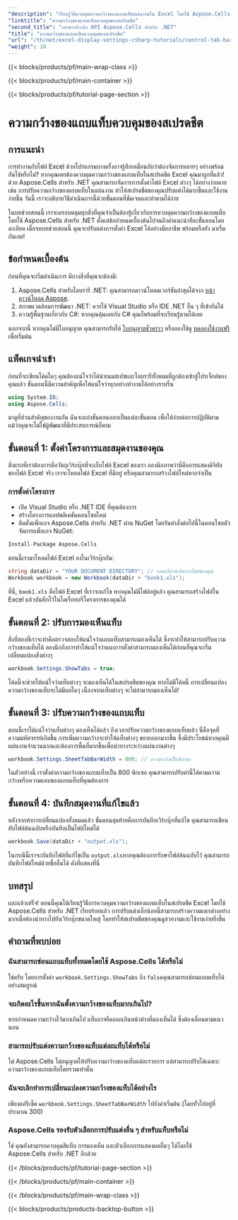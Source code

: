 ```yaml
---
"description": "เรียนรู้วิธีควบคุมความกว้างของแถบแท็บแผ่นงานใน Excel โดยใช้ Aspose.Cells สำหรับ .NET ด้วยบทช่วยสอนทีละขั้นตอนนี้ ปรับแต่งไฟล์ Excel ของคุณอย่างมีประสิทธิภาพ"
"linktitle": "ความกว้างของแถบแท็บควบคุมของสเปรดชีต"
"second_title": "เอกสารอ้างอิง API Aspose.Cells สำหรับ .NET"
"title": "ความกว้างของแถบแท็บควบคุมของสเปรดชีต"
"url": "/th/net/excel-display-settings-csharp-tutorials/control-tab-bar-width-of-spreadsheet/"
"weight": 10
---
```


{{< blocks/products/pf/main-wrap-class >}}

{{< blocks/products/pf/main-container >}}

{{< blocks/products/pf/tutorial-page-section >}}

# ความกว้างของแถบแท็บควบคุมของสเปรดชีต

## การแนะนำ

การทำงานกับไฟล์ Excel ด้วยโปรแกรมบางครั้งอาจรู้สึกเหมือนกับว่าต้องจัดการหลายๆ อย่างพร้อมกันใช่หรือไม่? หากคุณเคยต้องควบคุมความกว้างของแถบแท็บในสเปรดชีต Excel คุณมาถูกที่แล้ว! ด้วย Aspose.Cells สำหรับ .NET คุณสามารถจัดการการตั้งค่าไฟล์ Excel ต่างๆ ได้อย่างง่ายดาย เช่น การปรับความกว้างของแถบแท็บในแผ่นงาน ทำให้สเปรดชีตของคุณปรับแต่งได้มากขึ้นและใช้งานง่ายขึ้น วันนี้ เราจะอธิบายวิธีดำเนินการนี้ด้วยขั้นตอนที่ชัดเจนและทำตามได้ง่าย

ในบทช่วยสอนนี้ เราจะครอบคลุมทุกสิ่งที่คุณจำเป็นต้องรู้เกี่ยวกับการควบคุมความกว้างของแถบแท็บโดยใช้ Aspose.Cells สำหรับ .NET ตั้งแต่ข้อกำหนดเบื้องต้นไปจนถึงคำแนะนำทีละขั้นตอนโดยละเอียด เมื่อจบบทช่วยสอนนี้ คุณจะปรับแต่งการตั้งค่า Excel ได้อย่างมืออาชีพ พร้อมหรือยัง มาเริ่มกันเลย!

## ข้อกำหนดเบื้องต้น

ก่อนที่คุณจะเริ่มดำเนินการ มีบางสิ่งที่คุณจะต้องมี:

1. Aspose.Cells สำหรับไลบรารี .NET: คุณสามารถดาวน์โหลดเวอร์ชันล่าสุดได้จาก [หน้าดาวน์โหลด Aspose](https://releases-aspose.com/cells/net/).
2. สภาพแวดล้อมการพัฒนา .NET: ควรใช้ Visual Studio หรือ IDE .NET อื่น ๆ ที่เข้ากันได้
3. ความรู้พื้นฐานเกี่ยวกับ C#: หากคุณคุ้นเคยกับ C# คุณก็พร้อมที่จะเรียนรู้ตามได้เลย

นอกจากนี้ หากคุณไม่มีใบอนุญาต คุณสามารถรับได้ [ใบอนุญาตชั่วคราว](https://purchase.aspose.com/temporary-license/) หรือลองใช้ดู [ทดลองใช้งานฟรี](https://releases.aspose.com/) เพื่อเริ่มต้น

## แพ็คเกจนำเข้า

ก่อนที่จะเขียนโค้ดใดๆ คุณต้องแน่ใจว่าได้นำเนมสเปซและไลบรารีทั้งหมดที่ถูกต้องเข้าสู่โปรเจ็กต์ของคุณแล้ว ขั้นตอนนี้มีความสำคัญเพื่อให้แน่ใจว่าทุกอย่างทำงานได้อย่างราบรื่น

```csharp
using System.IO;
using Aspose.Cells;
```

มาดูที่ส่วนสำคัญของงานกัน ฉันจะแบ่งขั้นตอนออกเป็นแต่ละขั้นตอน เพื่อให้ง่ายต่อการปฏิบัติตาม แม้ว่าคุณจะไม่ใช่ผู้พัฒนาที่มีประสบการณ์ก็ตาม

## ขั้นตอนที่ 1: ตั้งค่าโครงการและสมุดงานของคุณ

สิ่งแรกที่เราต้องการคือวัตถุเวิร์กบุ๊กที่จะเก็บไฟล์ Excel ของเรา ลองนึกภาพว่านี่คือการแสดงดิจิทัลของไฟล์ Excel จริง เราจะโหลดไฟล์ Excel ที่มีอยู่ หรือคุณสามารถสร้างไฟล์ใหม่หากจำเป็น

### การตั้งค่าโครงการ

- เปิด Visual Studio หรือ .NET IDE ที่คุณต้องการ
- สร้างโครงการแอปพลิเคชันคอนโซลใหม่
- ติดตั้งแพ็กเกจ Aspose.Cells สำหรับ .NET ผ่าน NuGet โดยรันคำสั่งต่อไปนี้ในคอนโซลตัวจัดการแพ็กเกจ NuGet:

```bash
Install-Package Aspose.Cells
```

ตอนนี้เรามาโหลดไฟล์ Excel ลงในเวิร์กบุ๊กกัน:

```csharp
string dataDir = "YOUR DOCUMENT DIRECTORY"; // แทนที่ด้วยเส้นทางไฟล์ของคุณ
Workbook workbook = new Workbook(dataDir + "book1.xls"); 
```

ที่นี่, `book1.xls` คือไฟล์ Excel ที่เราจะแก้ไข หากคุณไม่มีไฟล์อยู่แล้ว คุณสามารถสร้างไฟล์ใน Excel แล้วบันทึกไว้ในไดเร็กทอรีโครงการของคุณได้

## ขั้นตอนที่ 2: ปรับการมองเห็นแท็บ

สิ่งที่สองที่เราจะทำคือตรวจสอบให้แน่ใจว่าแถบแท็บสามารถมองเห็นได้ ซึ่งจะทำให้สามารถปรับความกว้างของแท็บได้ ลองนึกถึงการทำให้แน่ใจว่าแผงการตั้งค่าสามารถมองเห็นได้ก่อนที่คุณจะเริ่มเปลี่ยนแปลงสิ่งต่างๆ

```csharp
workbook.Settings.ShowTabs = true;
```

โค้ดนี้จะช่วยให้แน่ใจว่าแท็บต่างๆ จะมองเห็นได้ในสเปรดชีตของคุณ หากไม่มีโค้ดนี้ การเปลี่ยนแปลงความกว้างของแท็บจะไม่มีผลใดๆ เนื่องจากแท็บต่างๆ จะไม่สามารถมองเห็นได้!

## ขั้นตอนที่ 3: ปรับความกว้างของแถบแท็บ

ตอนนี้เราได้แน่ใจว่าแท็บต่างๆ มองเห็นได้แล้ว ถึงเวลาปรับความกว้างของแถบแท็บแล้ว นี่คือจุดที่ความมหัศจรรย์เกิดขึ้น การเพิ่มความกว้างจะทำให้แท็บต่างๆ ขยายออกมากขึ้น ซึ่งมีประโยชน์หากคุณมีแผ่นงานจำนวนมากและต้องการพื้นที่มากขึ้นเพื่อนำทางระหว่างแผ่นงานต่างๆ

```csharp
workbook.Settings.SheetTabBarWidth = 800; // ความกว้างเป็นพิกเซล
```

ในตัวอย่างนี้ เราตั้งค่าความกว้างของแถบแท็บเป็น 800 พิกเซล คุณสามารถปรับค่านี้ได้ตามความกว้างหรือความแคบของแถบแท็บที่คุณต้องการ

## ขั้นตอนที่ 4: บันทึกสมุดงานที่แก้ไขแล้ว

หลังจากทำการเปลี่ยนแปลงทั้งหมดแล้ว ขั้นตอนสุดท้ายคือการบันทึกเวิร์กบุ๊กที่แก้ไข คุณสามารถเขียนทับไฟล์ต้นฉบับหรือบันทึกเป็นไฟล์ใหม่ได้

```csharp
workbook.Save(dataDir + "output.xls");
```

ในกรณีนี้เราจะบันทึกไฟล์ที่แก้ไขเป็น `output.xls`หากคุณต้องการรักษาไฟล์ต้นฉบับไว้ คุณสามารถบันทึกไฟล์ใหม่ด้วยชื่ออื่นได้ ดังที่แสดงที่นี่

## บทสรุป

และแล้วเสร็จ! ตอนนี้คุณได้เรียนรู้วิธีการควบคุมความกว้างของแถบแท็บในสเปรดชีต Excel โดยใช้ Aspose.Cells สำหรับ .NET เรียบร้อยแล้ว การปรับแต่งเล็กน้อยนี้สามารถสร้างความแตกต่างอย่างมากเมื่อต้องนำทางไปยังเวิร์กบุ๊กขนาดใหญ่ โดยทำให้สเปรดชีตของคุณดูสวยงามและใช้งานง่ายยิ่งขึ้น

## คำถามที่พบบ่อย

### ฉันสามารถซ่อนแถบแท็บทั้งหมดโดยใช้ Aspose.Cells ได้หรือไม่
ใช่ครับ โดยการตั้งค่า `workbook.Settings.ShowTabs` ถึง `false`คุณสามารถซ่อนแถบแท็บได้อย่างสมบูรณ์

### จะเกิดอะไรขึ้นหากฉันตั้งความกว้างของแท็บมากเกินไป?
หากกำหนดความกว้างไว้มากเกินไป แท็บอาจยืดออกเกินหน้าต่างที่มองเห็นได้ ซึ่งต้องเลื่อนตามแนวนอน

### สามารถปรับแต่งความกว้างของแท็บแต่ละแท็บได้หรือไม่
ไม่ Aspose.Cells ไม่อนุญาตให้ปรับความกว้างของแท็บแต่ละรายการ แต่สามารถปรับได้เฉพาะความกว้างของแถบแท็บโดยรวมเท่านั้น

### ฉันจะเลิกทำการเปลี่ยนแปลงความกว้างของแท็บได้อย่างไร
เพียงแค่รีเซ็ต `workbook.Settings.SheetTabBarWidth` ไปยังค่าเริ่มต้น (โดยทั่วไปอยู่ที่ประมาณ 300)

### Aspose.Cells รองรับตัวเลือกการปรับแต่งอื่น ๆ สำหรับแท็บหรือไม่
ใช่ คุณยังสามารถควบคุมสีแท็บ การมองเห็น และตัวเลือกการแสดงผลอื่นๆ ได้โดยใช้ Aspose.Cells สำหรับ .NET อีกด้วย

{{< /blocks/products/pf/tutorial-page-section >}}

{{< /blocks/products/pf/main-container >}}

{{< /blocks/products/pf/main-wrap-class >}}

{{< blocks/products/products-backtop-button >}}